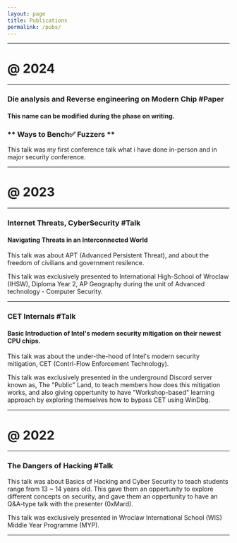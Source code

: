 ```yaml
---
layout: page
title: Publications
permalink: /pubs/
---
```


---
# **@ 2024** 
---

### **Die analysis and Reverse engineering on Modern Chip** #Paper ###
#### This name can be modified during the phase on writing. ####

### ** Ways to Bench✅ Fuzzers ** ###
This talk was my first conference talk what i have done in-person and in major security conference. 

---
# **@ 2023** 
---

### **Internet Threats, CyberSecurity** #Talk ###
#### Navigating Threats in an Interconnected World ####
This talk was about APT (Advanced Persistent Threat), and about the freedom of civilians and government resilence. 

This talk was exclusively presented to International High-School of Wroclaw (IHSW), Diploma Year 2, AP Geography during the unit of Advanced technology - Computer Security. 

---
### **CET Internals** #Talk ###
#### Basic Introduction of Intel's modern security mitigation on their newest CPU chips. ####
This talk was about the under-the-hood of Intel's modern security mitigation, CET (Contrl-Flow Enforcement Technology). 

This talk was exclusively presented in the underground Discord server known as, The "Public" Land, to teach members how does this mitigation works, and also giving oppertunity to have "Workshop-based" learning approach by exploring themselves how to bypass CET using WinDbg. 

---
# **@ 2022**
---

### **The Dangers of Hacking** #Talk ###
This talk was about Basics of Hacking and Cyber Security to teach students range from 13 ~ 14 years old. This gave them an oppertunity to explore different concepts on security, and gave them an oppertunity to have an Q&A-type talk with the presenter (0xMard).

This talk was exclusively presented in Wroclaw International School (WIS) Middle Year Programme (MYP).

---


